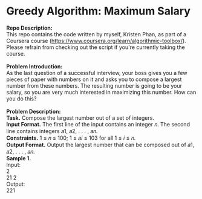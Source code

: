 # Greedy Algorithm: Maximum Salary
__Repo Description:__
<br/>
This repo contains the code written by myself, Kristen Phan, as part of a Coursera course (https://www.coursera.org/learn/algorithmic-toolbox/). Please refrain from checking out the script if you're currently taking the course. 
<br/>
<br/>
__Problem Introduction:__
<br/>
As the last question of a successful interview, your boss gives you a few pieces of paper
with numbers on it and asks you to compose a largest number from these numbers. The
resulting number is going to be your salary, so you are very much interested in maximizing
this number. How can you do this?
<br/>
<br/>
__Problem Description:__
<br/>
__Task.__ Compose the largest number out of a set of integers.
<br/>
__Input Format.__ The first line of the input contains an integer 𝑛. The second line contains integers
𝑎1, 𝑎2, . . . , 𝑎𝑛.
<br/>
__Constraints.__ 1 ≤ 𝑛 ≤ 100; 1 ≤ 𝑎𝑖 ≤ 103 for all 1 ≤ 𝑖 ≤ 𝑛.
<br/>
__Output Format.__ Output the largest number that can be composed out of 𝑎1, 𝑎2, . . . , 𝑎𝑛.
<br/>
__Sample 1.__
<br/>
Input:
<br/>
2
<br/>
21 2
<br/>
Output:
<br/>
221
<br/>
